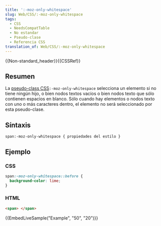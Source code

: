 ```yaml
---
title: ':-moz-only-whitespace'
slug: Web/CSS/:-moz-only-whitespace
tags:
  - CSS
  - NeedsCompatTable
  - No estandar
  - Pseudo-clase
  - Referencia CSS
translation_of: Web/CSS/:-moz-only-whitespace
---
```

{{Non-standard_header}}{{CSSRef}}

## Resumen

La [pseudo-class ](/es/docs/Web/CSS/Pseudo-classes)[CSS](/es/docs/Web/CSS)`:-moz-only-whitespace` selecciona un elemento si no tiene ningún hijo, o bien nodos textos vacíos o bien nodos texto que sólo contienen espacios en blanco. Sólo cuando hay elementos o nodos texto con uno o más caracteres dentro, el elemento no será seleccionado por esta pseudo-clase.

## Síntaxis

    span:-moz-only-whitespace { propiedades del estilo }

## Ejemplo

### CSS

```css
span:-moz-only-whitespace::before {
  background-color: lime;
}
```

### HTML

```html
<span> </span>
```

{{EmbedLiveSample("Example", "50", "20")}}
